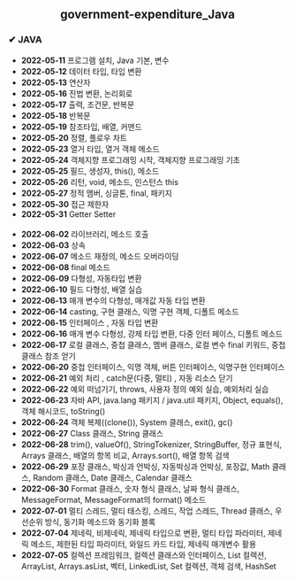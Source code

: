 <!-- government-expenditure -->
<h2><center>government-expenditure_Java</center></h2>

<h3> ✔ JAVA </h3>
<ul>
   <li> <strong>2022-05-11</strong> 프로그램 설치, Java 기본, 변수
   <li> <strong>2022-05-12</strong> 데이터 타입, 타입 변환
   <li> <strong>2022-05-13</strong> 연산자
   <li> <strong>2022-05-16</strong> 진법 변환, 논리회로
   <li> <strong>2022-05-17</strong> 출력, 조건문, 반복문
   <li> <strong>2022-05-18</strong> 반복문
   <li> <strong>2022-05-19</strong> 참조타입, 배열, 커맨드
   <li> <strong>2022-05-20</strong> 정렬, 플로우 차트
   <li> <strong>2022-05-23</strong> 열거 타입, 열거 객체 메소드
   <li> <strong>2022-05-24</strong> 객체지향 프로그래밍 시작, 객체지향 프로그래밍 기초
   <li> <strong>2022-05-25</strong> 필드, 생성자, this(), 메소드
   <li> <strong>2022-05-26</strong> 리턴, void, 메소드, 인스턴스 this
   <li> <strong>2022-05-27</strong> 정적 멤버, 싱글톤, final, 패키지
   <li> <strong>2022-05-30</strong> 접근 제한자
   <li> <strong>2022-05-31</strong> Getter Setter
   <br><br>
   <li> <strong>2022-06-02</strong> 라이브러리, 메소드 호출
   <li> <strong>2022-06-03</strong> 상속
   <li> <strong>2022-06-07</strong> 메소드 재정의, 메소드 오버라이딩
   <li> <strong>2022-06-08</strong> final 메소드
   <li> <strong>2022-06-09</strong> 다형성, 자동타입 변환
   <li> <strong>2022-06-10</strong> 필드 다형성, 배열 실습
   <li> <strong>2022-06-13</strong> 매개 변수의 다형성, 매개값 자동 타입 변환
   <li> <strong>2022-06-14</strong> casting, 구현 클래스, 익명 구현 객체, 디폴트 메소드
   <li> <strong>2022-06-15</strong> 인터페이스 , 자동 타입 변환
   <li> <strong>2022-06-16</strong> 매개 변수 다형성, 강제 타입 변환, 다중 인터 페이스, 디폴트 메소드
   <li> <strong>2022-06-17</strong> 로컬 클래스, 중첩 클래스, 멤버 클래스, 로컬 변수 final 키워드, 중첩 클래스 참조 얻기
   <li> <strong>2022-06-20</strong> 중첩 인터페이스, 익명 객체, 버튼 인터페이스, 익명구현 인터페이스
   <li> <strong>2022-06-21</strong> 예외 처리 , catch문(다중, 멀티) , 자동 리소스 닫기
   <li> <strong>2022-06-22</strong> 예외 떠넘기기, throws, 사용자 정의 예외 실습, 예외처리 실습
   <li> <strong>2022-06-23</strong> 자바 API, java.lang 패키지 / java.util 패키지, Object, equals(), 객체 해시코드, toString()
   <li> <strong>2022-06-24</strong> 객체 복제((clone()), System  클래스, exit(), gc()
   <li> <strong>2022-06-27</strong> Class 클래스, String 클래스
   <li> <strong>2022-06-28</strong> trim(), valueOf(), StringTokenizer, StringBuffer, 정규 표현식, Arrays 클래스, 배열의 항목 비교, Arrays.sort(), 배열 항목 검색
   <li> <strong>2022-06-29</strong> 포장 클래스, 박싱과 언박싱, 자동박싱과 언박싱,  포장값, Math 클래스, Random 클래스, Date 클래스, Calendar 클래스
   <li> <strong>2022-06-30</strong> Format 클래스, 숫자 형식 클래스, 날짜 형식 클래스, MessageFormat, MessageFormat의 format() 메소드 
   <li> <strong>2022-07-01</strong> 멀티 스레드, 멀티 태스킹, 스레드, 작업 스레드, Thread 클래스, 우선순위 방식, 동기화 메소드와 동기화 블록
   <li> <strong>2022-07-04</strong> 제네릭, 비제네릭, 제네릭 타입으로 변환, 멀티 타입 파라미터, 제네릭 메소드, 제한된 타입 파라미터, 와일드 카드 타입, 제네릭 매개변수 활용
   <li> <strong>2022-07-05</strong> 컬렉션 프레임워크, 컬렉션 클래스와 인터페이스, List 컬렉션, ArrayList, Arrays.asList, 벡터, LinkedList, Set 컬렉션, 객체 검색, HashSet
</ul>
